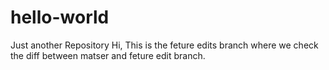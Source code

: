 # hello-world
Just another Repository
Hi,
This is the feture edits branch where we check the diff between matser and feture edit branch.
